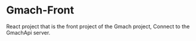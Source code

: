 # Gmach-Front
React project that is the front project of the Gmach project, Connect to the GmachApi server.
